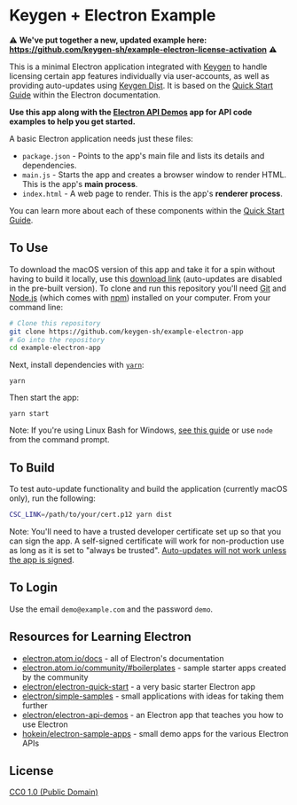 # Keygen + Electron Example

⚠️ **We've put together a new, updated example here: https://github.com/keygen-sh/example-electron-license-activation** ⚠️

This is a minimal Electron application integrated with [Keygen](https://keygen.sh) to handle licensing certain app features individually via user-accounts, as well as providing auto-updates using [Keygen Dist](https://keygen.sh/distribution). It is based on the [Quick Start Guide](http://electron.atom.io/docs/tutorial/quick-start) within the Electron documentation.

**Use this app along with the [Electron API Demos](http://electron.atom.io/#get-started) app for API code examples to help you get started.**

A basic Electron application needs just these files:

- `package.json` - Points to the app's main file and lists its details and dependencies.
- `main.js` - Starts the app and creates a browser window to render HTML. This is the app's **main process**.
- `index.html` - A web page to render. This is the app's **renderer process**.

You can learn more about each of these components within the [Quick Start Guide](http://electron.atom.io/docs/tutorial/quick-start).

## To Use

To download the macOS version of this app and take it for a spin without having to build it locally, use this [download link](https://dist.keygen.sh/v1/1fddcec8-8dd3-4d8d-9b16-215cac0f9b52/5499e2ec-47e6-44cb-91e9-b5d5d65c5590/releases/darwin/v1.0.0.zip?key=demo) (auto-updates are disabled in the pre-built version). To clone and run this repository you'll need [Git](https://git-scm.com) and [Node.js](https://nodejs.org/en/download/) (which comes with [npm](http://npmjs.com)) installed on your computer. From your command line:

```bash
# Clone this repository
git clone https://github.com/keygen-sh/example-electron-app
# Go into the repository
cd example-electron-app
```

Next, install dependencies with [`yarn`](https://yarnpkg.comg):
```
yarn
```

Then start the app:
```
yarn start
```

Note: If you're using Linux Bash for Windows, [see this guide](https://www.howtogeek.com/261575/how-to-run-graphical-linux-desktop-applications-from-windows-10s-bash-shell/) or use `node` from the command prompt.

## To Build

To test auto-update functionality and build the application (currently macOS only), run the following:

```bash
CSC_LINK=/path/to/your/cert.p12 yarn dist
```

Note: You'll need to have a trusted developer certificate set up so that you can sign the app. A self-signed certificate will work for non-production use as long as it is set to "always be trusted". [Auto-updates will not work unless the app is signed](https://www.electron.build/code-signing).

## To Login

Use the email `demo@example.com` and the password `demo`.

## Resources for Learning Electron

- [electron.atom.io/docs](http://electron.atom.io/docs) - all of Electron's documentation
- [electron.atom.io/community/#boilerplates](http://electron.atom.io/community/#boilerplates) - sample starter apps created by the community
- [electron/electron-quick-start](https://github.com/electron/electron-quick-start) - a very basic starter Electron app
- [electron/simple-samples](https://github.com/electron/simple-samples) - small applications with ideas for taking them further
- [electron/electron-api-demos](https://github.com/electron/electron-api-demos) - an Electron app that teaches you how to use Electron
- [hokein/electron-sample-apps](https://github.com/hokein/electron-sample-apps) - small demo apps for the various Electron APIs

## License

[CC0 1.0 (Public Domain)](LICENSE.md)
